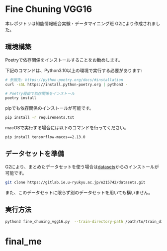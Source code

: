 # Fine Chuning VGG16
本レポジトリは知能情報総合実験・データマイニング班 G2により作成されました。

## 環境構築
Poetryで依存関係をインストールすることをお勧めします。

下記のコマンドは、Python3.10以上の環境で実行する必要があります:
```bash
# 参照先: https://python-poetry.org/docs/#installation
curl -sSL https://install.python-poetry.org | python3 -

# Poetry経由で依存関係をインストール
poetry install
```

pipでも依存関係のインストールが可能です。
```bash
pip install -r requirements.txt
```

macOSで実行する場合には以下のコマンドを行ってください。
```bash
pip install tensorflow-macos==2.13.0
```

## データセットを準備
G2により、まとめたデータセットを使う場合は[datasets](https://gitlab.ie.u-ryukyu.ac.jp/e215742/datasets)からのインストールが可能です。
```bash
git clone https://gitlab.ie.u-ryukyu.ac.jp/e215742/datasets.git
```

また、このデータセットに限らず別のデータセットを用いても構いません。

## 実行方法

```bash
python3 fine_chuning_vgg16.py  --train-directory-path /path/to/train_dir --test-directory-path /path/to/test_dir
```
# final_me
